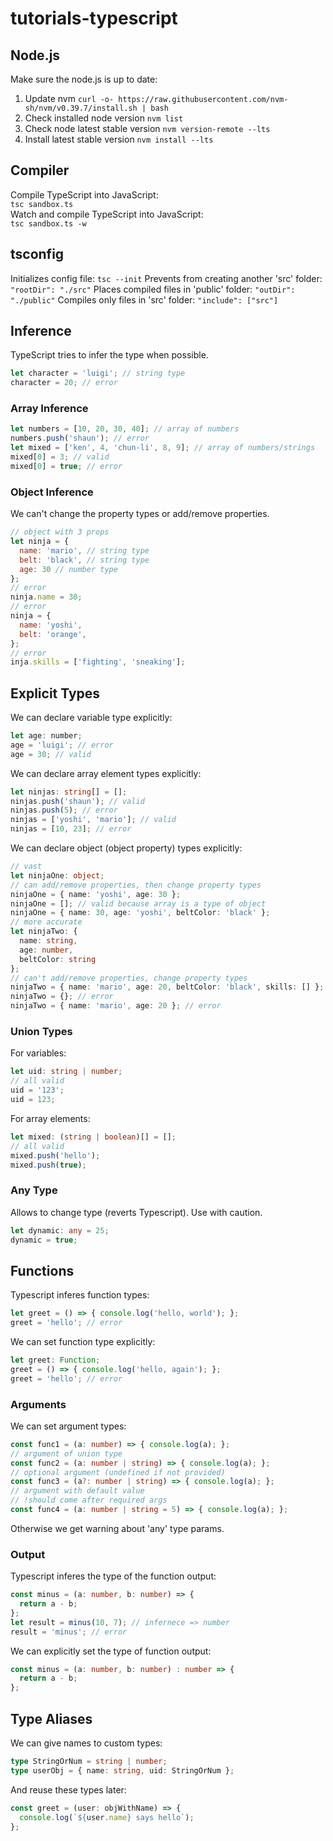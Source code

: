 # tutorials-typescript
## Node.js
Make sure the node.js is up to date:
1. Update nvm `curl -o- https://raw.githubusercontent.com/nvm-sh/nvm/v0.39.7/install.sh | bash`
2. Check installed node version `nvm list`
3. Check node latest stable version `nvm version-remote --lts`
4. Install latest stable version `nvm install --lts`

## Compiler
Compile TypeScript into JavaScript:  
`tsc sandbox.ts`  
Watch and compile TypeScript into JavaScript:  
`tsc sandbox.ts -w`

## tsconfig
Initializes config file:
`tsc --init`
Prevents from creating another 'src' folder:
`"rootDir": "./src"`
Places compiled files in 'public' folder:
`"outDir": "./public"`
Compiles only files in 'src' folder:
`"include": ["src"]`

## Inference
TypeScript tries to infer the type when possible.
```js
let character = 'luigi'; // string type
character = 20; // error
```
### Array Inference
```js
let numbers = [10, 20, 30, 40]; // array of numbers
numbers.push('shaun'); // error
let mixed = ['ken', 4, 'chun-li', 8, 9]; // array of numbers/strings
mixed[0] = 3; // valid
mixed[0] = true; // error
```
### Object Inference
We can't change the property types or add/remove properties.
```js
// object with 3 props
let ninja = {
  name: 'mario', // string type
  belt: 'black', // string type
  age: 30 // number type
};
// error
ninja.name = 30;
// error
ninja = {
  name: 'yoshi',
  belt: 'orange',
};
// error
inja.skills = ['fighting', 'sneaking'];
```
## Explicit Types
We can declare variable type explicitly:
```js
let age: number;
age = 'luigi'; // error
age = 30; // valid
```
We can declare array element types explicitly:
```ts
let ninjas: string[] = [];
ninjas.push('shaun'); // valid
ninjas.push(5); // error
ninjas = ['yoshi', 'mario']; // valid
ninjas = [10, 23]; // error
```
We can declare object (object property) types explicitly:
```ts
// vast
let ninjaOne: object;
// can add/remove properties, then change property types
ninjaOne = { name: 'yoshi', age: 30 };
ninjaOne = []; // valid because array is a type of object
ninjaOne = { name: 30, age: 'yoshi', beltColor: 'black' };
// more accurate
let ninjaTwo: {
  name: string,
  age: number,
  beltColor: string
};
// can't add/remove properties, change property types
ninjaTwo = { name: 'mario', age: 20, beltColor: 'black', skills: [] }; // error
ninjaTwo = {}; // error
ninjaTwo = { name: 'mario', age: 20 }; // error
```
### Union Types
For variables:
```ts
let uid: string | number;
// all valid
uid = '123';
uid = 123;
```
For array elements:
```ts
let mixed: (string | boolean)[] = [];
// all valid 
mixed.push('hello');
mixed.push(true);
```
### Any Type
Allows to change type (reverts Typescript). Use with caution.
```ts
let dynamic: any = 25;
dynamic = true;
```

## Functions
Typescript inferes function types:
```ts
let greet = () => { console.log('hello, world'); };
greet = 'hello'; // error
```
We can set function type explicitly:
```ts
let greet: Function;
greet = () => { console.log('hello, again'); };
greet = 'hello'; // error
```
### Arguments
We can set argument types:
```ts
const func1 = (a: number) => { console.log(a); };
// argument of union type
const func2 = (a: number | string) => { console.log(a); };
// optional argument (undefined if not provided)
const func3 = (a?: number | string) => { console.log(a); };
// argument with default value
// !should come after required args
const func4 = (a: number | string = 5) => { console.log(a); };
```
Otherwise we get warning about 'any' type params.
### Output
Typescript inferes the type of the function output:
```ts
const minus = (a: number, b: number) => {
  return a - b;
};
let result = minus(10, 7); // infernece => number
result = 'minus'; // error
```
We can explicitly set the type of function output:
```ts
const minus = (a: number, b: number) : number => {
  return a - b;
};
```

## Type Aliases
We can give names to custom types:
```ts
type StringOrNum = string | number;
type userObj = { name: string, uid: StringOrNum };
```
And reuse these types later:
```ts
const greet = (user: objWithName) => {
  console.log(`${user.name} says hello`);
};
```
